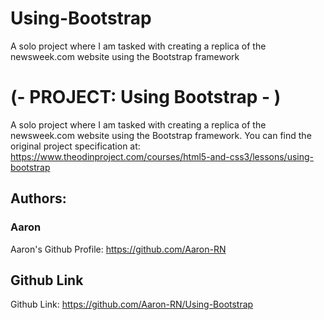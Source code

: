 # Using-Bootstrap
A solo project where I am tasked with creating a replica of the newsweek.com website using the Bootstrap framework

# (- PROJECT: Using Bootstrap - )
A solo project where I am tasked with creating a replica of the newsweek.com website using the Bootstrap framework. You can find the original project specification at: https://www.theodinproject.com/courses/html5-and-css3/lessons/using-bootstrap

## Authors: 
### Aaron
Aaron's Github Profile: https://github.com/Aaron-RN


## Github Link
Github Link: https://github.com/Aaron-RN/Using-Bootstrap
